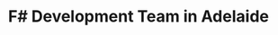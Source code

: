 ---
title: F# Development Team in Adelaide
permalink: /landings/locations/adelaide/developer/f-
technology: F#
location: Adelaide
---